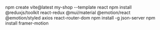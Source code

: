 npm create vite@latest my-shop --template react
npm install @reduxjs/toolkit react-redux @mui/material @emotion/react @emotion/styled axios react-router-dom
npm install -g json-server
npm install framer-motion
